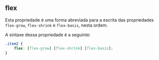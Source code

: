 ## flex

Esta propriedade é uma forma abreviada para a escrita das propriedades `flex-grow`, `flex-shrink` e `flex-basis`, nesta ordem.

A sintaxe dessa propriedade é a seguinte:

```css
.item2 {
	flex: [flex-grow] [flex-shrink] [flex-basis];
}
```
